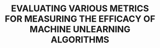 <div align="center">

# EVALUATING VARIOUS METRICS FOR MEASURING THE EFFICACY OF MACHINE UNLEARNING ALGORITHMS
